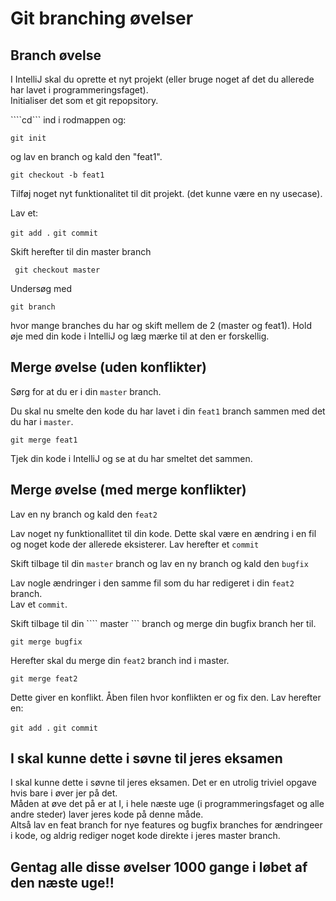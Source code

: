 <script src="https://code.jquery.com/jquery-3.2.1.min.js"></script>
<script src="../script.js"></script>

# Git branching øvelser


## Branch øvelse
I IntelliJ skal du oprette et nyt projekt (eller bruge noget af det du allerede har lavet i programmeringsfaget).    
Initialiser det som et git repopsitory. 

````cd``` ind i rodmappen og: 

```` git init ```` 

og lav en branch og kald den "feat1".

```` git checkout -b feat1 ````

Tilføj noget nyt funktionalitet til dit projekt. (det kunne være en ny usecase).

Lav et:

```` git add . ```` 
```` git commit ```` 

Skift herefter til din master branch

```` git checkout master```` 

Undersøg med 

```` git branch ```` 

hvor mange branches du har og skift mellem de 2 (master og feat1). Hold øje med din kode i IntelliJ og læg mærke til at den er forskellig.

## Merge øvelse (uden konflikter)
Sørg for at du er i din ```` master ```` branch.    

Du skal nu smelte den kode du har lavet i din ```` feat1 ```` branch sammen med det du har i ```` master ````.

```` git merge feat1 ````

Tjek din kode i IntelliJ og se at du har smeltet det sammen.

## Merge øvelse (med merge konflikter)
Lav en ny branch og kald den ```` feat2 ```` 

Lav noget ny funktionallitet til din kode. Dette skal være en ændring i en fil og noget kode der allerede eksisterer. 
Lav herefter et ```` commit ```` 

Skift tilbage til din ```` master ```` branch og lav en ny branch og kald den ```` bugfix ````    

Lav nogle ændringer i den samme fil som du har redigeret i din ```` feat2 ```` branch.     
Lav et ```` commit ````.


Skift tilbage til din ```` master ``` branch og merge din bugfix branch her til.

```` git merge bugfix ````  

Herefter skal du merge din ```` feat2 ```` branch ind i master.

```` git merge feat2 ```` 

Dette giver en konflikt. Åben filen hvor konflikten er og fix den. Lav herefter en:

```` git add . ```` 
```` git commit ```` 

## I skal kunne dette i søvne til jeres eksamen
I skal kunne dette i søvne til jeres eksamen. Det er en utrolig triviel opgave hvis bare i øver jer på det.    
Måden at øve det på er at I, i hele næste uge (i programmeringsfaget og alle andre steder) laver jeres kode på denne måde.    
Altså lav en feat branch for nye features og bugfix branches for ændringeer i kode, og aldrig rediger noget kode direkte i jeres master branch. 

## Gentag alle disse øvelser 1000 gange i løbet af den næste uge!! 
